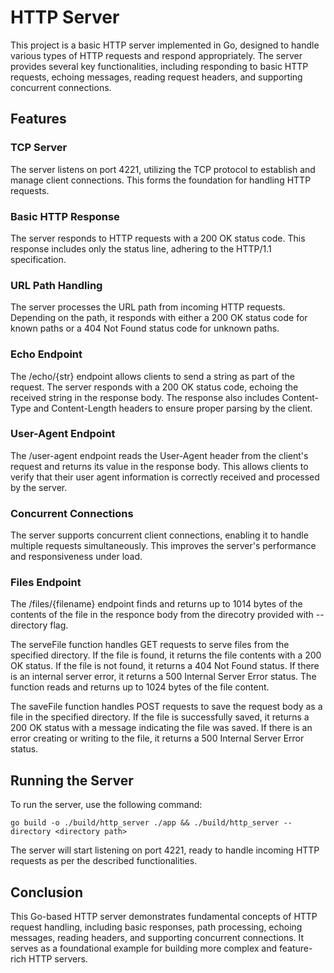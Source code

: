 # HTTP Server
This project is a basic HTTP server implemented in Go, designed to handle various types of HTTP requests and respond appropriately. The server provides several key functionalities, including responding to basic HTTP requests, echoing messages, reading request headers, and supporting concurrent connections.

## Features
### TCP Server
The server listens on port 4221, utilizing the TCP protocol to establish and manage client connections. This forms the foundation for handling HTTP requests.

### Basic HTTP Response
The server responds to HTTP requests with a 200 OK status code. This response includes only the status line, adhering to the HTTP/1.1 specification.

### URL Path Handling
The server processes the URL path from incoming HTTP requests. Depending on the path, it responds with either a 200 OK status code for known paths or a 404 Not Found status code for unknown paths.

### Echo Endpoint
The /echo/{str} endpoint allows clients to send a string as part of the request. The server responds with a 200 OK status code, echoing the received string in the response body. The response also includes Content-Type and Content-Length headers to ensure proper parsing by the client.

### User-Agent Endpoint
The /user-agent endpoint reads the User-Agent header from the client's request and returns its value in the response body. This allows clients to verify that their user agent information is correctly received and processed by the server.

### Concurrent Connections
The server supports concurrent client connections, enabling it to handle multiple requests simultaneously. This improves the server's performance and responsiveness under load.

### Files Endpoint
The /files/{filename} endpoint finds and returns up to 1014 bytes of the contents of the file in the responce body from the direcotry provided with --directory flag.

The serveFile function handles GET requests to serve files from the specified directory. If the file is found, it returns the file contents with a 200 OK status. If the file is not found, it returns a 404 Not Found status. If there is an internal server error, it returns a 500 Internal Server Error status. The function reads and returns up to 1024 bytes of the file content.

The saveFile function handles POST requests to save the request body as a file in the specified directory. If the file is successfully saved, it returns a 200 OK status with a message indicating the file was saved. If there is an error creating or writing to the file, it returns a 500 Internal Server Error status.

## Running the Server
To run the server, use the following command:
```
go build -o ./build/http_server ./app && ./build/http_server --directory <directory path>
```
The server will start listening on port 4221, ready to handle incoming HTTP requests as per the described functionalities.

## Conclusion
This Go-based HTTP server demonstrates fundamental concepts of HTTP request handling, including basic responses, path processing, echoing messages, reading headers, and supporting concurrent connections. It serves as a foundational example for building more complex and feature-rich HTTP servers.